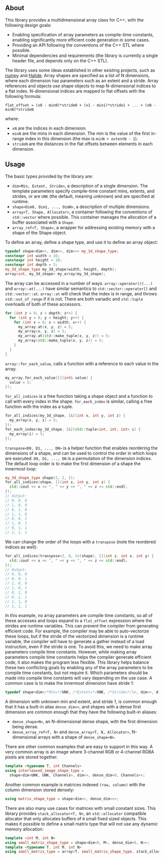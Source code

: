 About
-----

This library provides a multidimensional array class for C++, with the following design goals:
* Enabling specification of array parameters as compile-time constants, enabling significantly more efficient code generation in some cases.
* Providing an API following the conventions of the C++ STL where possible.
* Minimal dependencies and requirements (the library is currently a single header file, and depends only on the C++ STL).

The library uses some ideas established in other existing projects, such as [numpy](https://numpy.org/doc/1.17/reference/arrays.ndarray.html) and [Halide](https://halide-lang.org/docs/class_halide_1_1_runtime_1_1_buffer.html).
Array shapes are specified as a list of N dimensions, where each dimension has parameters such as an extent and a stride.
Array references and objects use shape objects to map N-dimensional indices to a flat index.
N-dimensional indices are mapped to flat offsets with the following formula:
```
flat_offset = (x0 - min0)*stride0 + (x1 - min1)*stride1 + ... + (xN - minN)*strideN
```
where:
* `xN` are the indices in each dimension.
* `minN` are the mins in each dimension. The min is the value of the first in-range index in this dimension (the max is `minN + extentN - 1`).
* `strideN` are the distances in the flat offsets between elements in each dimension.

Usage
-----

The basic types provided by the library are:
* `dim<Min, Extent, Stride>`, a description of a single dimension. The template parameters specify compile-time constant mins, extents, and strides, or are `UNK` (the default, meaning unknown) and are specified at runtime.
* `shape<Dim0, Dim1, ..., DimN>`, a description of multiple dimensions.
* `array<T, Shape, Allocator>`, a container following the conventions of `std::vector` where possible. This container manages the allocation of a buffer associated with a `Shape`.
* `array_ref<T, Shape>`, a wrapper for addressing existing memory with a shape of the Shape object.

To define an array, define a shape type, and use it to define an array object:
```c++
typedef shape<dim<>, dim<>, dim<>> my_3d_shape_type;
constexpr int width = 16;
constexpr int height = 10;
constexpr int depth = 3;
my_3d_shape_type my_3d_shape(width, height, depth);
array<int, my_3d_shape> my_array(my_3d_shape);
```

The array can be accessed in a number of ways.
`array::operator()(...)` and `array::at(...)` have similar semantics to `std::vector::operator[]` and `std::vector::at`.
`array::at` will check that the index is in range, and throws `std::out_of_range` if it is not.
There are both variadic and `std::tuple` overloads of both of these accessors.
```c++
for (int z = 0; z < depth; z++) {
  for (int y = 0; y < height; y++) {
    for (int x = 0; x < width; x++) {
      my_array.at(x, y, z) = 5;
      my_array(x, y, z) = 5;
      my_array.at(std::make_tuple(x, y, z)) = 5;
      my_array(std::make_tuple(x, y, z)) = 5;
    }
  }
}
```

`array::for_each_value`, calls a function with a reference to each value in the array.
```c++
my_array.for_each_value([](int& value) {
  value = 5;
});
```

`for_all_indices` is a free function taking a shape object and a function to call with every index in the shape.
`for_each_index` is similar, calling a free function with the index as a tuple.
```c++
for_all_indices(my_3d_shape, [&](int x, int y, int z) {
  my_array(x, y, z) = 5;
});
for_each_index(my_3d_shape, [&](std::tuple<int, int, int> i) {
  my_array(i) = 5;
});
```

`transpose<D0, D1, ..., DN>` is a helper function that enables reordering the dimensions of a shape, and can be used to control the order in which loops are executed.
`D0, D1, ..., DN` is a permutation of the dimension indices.
The default loop order is to make the first dimension of a shape the innermost loop:
```c++
my_3d_shape_type shape(2, 2, 2);
for_all_indices(shape, [](int x, int y, int z) {
  std::cout << x << ", " << y << ", " << z << std::endl;
});
// Output:
// 0, 0, 0
// 1, 0, 0
// 0, 1, 0
// 1, 1, 0
// 0, 0, 1
// 1, 0, 1
// 0, 1, 1
// 1, 1, 1
```
We can change the order of the loops with a `transpose` (note the reordered indices as well):
```c++
for_all_indices(transpose<2, 0, 1>(shape), [](int z, int x, int y) {
  std::cout << x << ", " << y << ", " << z << std::endl;
});
// Output:
// 0, 0, 0
// 0, 0, 1
// 1, 0, 0
// 1, 0, 1
// 0, 1, 0
// 0, 1, 1
// 1, 1, 0
// 1, 1, 1
```

In this example, no array parameters are compile time constants, so all of these accesses and loops expand to a `flat_offset` expression where the strides are runtime variables. 
This can prevent the compiler from generating efficient code.
For example, the compiler may be able to auto-vectorize these loops, but if the stride of the vectorized dimension is a runtime variable, the compiler will have to generate a gather instead of a load instruction, even if the stride is one.
To avoid this, we need to make array parameters compile time constants.
However, while making array parameters compile time constants helps the compiler generate efficient code, it also makes the program less flexible.
This library helps balance these two conflicting goals by enabling any of the array parameters to be compile time constants, but not require it.
Which parameters should be made into compile time constants will vary depending on the use case.
A common case is to make the innermost dimension have stride 1:
```c++
typedef shape<dim</*Min=*/UNK, /*Extent=*/UNK, /*Stride=*/1>, dim<>, dim<>> my_dense_3d_shape_type;
```

A dimension with unknown min and extent, and stride 1, is common enough that it has a built-in alias `dense_dim<>`, and shapes with a dense first dimension are common enough that they have the following built-in aliases:
* `dense_shape<N>`, an N-dimensional dense shape, with the first dimension being dense.
* `dense_array_ref<T, N>` and `dense_array<T, N, Allocator>`, N-dimensional arrays with a shape of `dense_shape<N>`.

There are other common examples that are easy to support in this way.
A very common array is an image where 3-channel RGB or 4-channel RGBA pixels are stored together.
```c++
template <typename T, int Channels>
using interleaved_image_shape_type =
  shape<dim<UNK, UNK, Channels>, dim<>, dense_dim<0, Channels>>;
```

Another common example is matrices indexed `(row, column)` with the column dimension stored densely:
```c++
using matrix_shape_type = shape<dim<>, dense_dim<>>;
```

There are also many use cases for matrices with small constant sizes.
This library provides `stack_allocator<T, N>`, an `std::allocator` compatible allocator that only allocates buffers of `N` small fixed sized objects.
This makes it possible to define a small matrix type that will not use any dynamic memory allocation:
```c++
template <int M, int N>
using small_matrix_shape_type = shape<dim<0, M>, dense_dim<0, N>>;
template <typename T, int M, int N>
using small_matrix_type = array<T, small_matrix_shape_type, stack_allocator<T, M*N>>;
```
